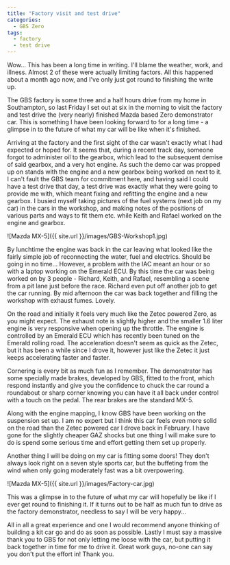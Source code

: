 ```yaml
---
title: "Factory visit and test drive"
categories:
  - GBS Zero
tags:
  - factory
  - test drive
---
```


Wow... This has been a long time in writing. I'll blame the weather, work, and illness. Almost 2 of these were actually limiting factors. All this happened about a month ago now, and I've only just got round to finishing the write up.

The GBS factory is some three and a half hours drive from my home in Southampton, so last Friday I set out at six in the morning to visit the factory and test drive the (very nearly) finished Mazda based Zero demonstrator car. This is something I have been looking forward to for a long time - a glimpse in to the future of what my car will be like when it's finished.

Arriving at the factory and the first sight of the car wasn't exactly what I had expected or hoped for. It seems that, during a recent track day, someone forgot to administer oil to the gearbox, which lead to the subsequent demise of said gearbox, and a very hot engine. As such the demo car was propped up on stands with the engine and a new gearbox being worked on next to it. I can't fault the GBS team for commitment here, and having said I could have a test drive that day, a test drive was exactly what they were going to provide me with, which meant fixing and refitting the engine and a new gearbox. I busied myself taking pictures of the fuel systems (next job on my car) in the cars in the workshop, and making notes of the positions of various parts and ways to fit them etc. while Keith and Rafael worked on the engine and gearbox.

![Mazda MX-5]({{ site.url }}/images/GBS-Workshop1.jpg)

By lunchtime the engine was back in the car leaving what looked like the fairly simple job of reconnecting the water, fuel and electrics. Should be going in no time... However, a problem with the IAC meant an hour or so with a laptop working on the Emerald ECU. By this time the car was being worked on by 3 people - Richard, Keith, and Rafael, resembling a scene from a pit lane just before the race. Richard even put off another job to get the car running. By mid afternoon the car was back together and filling the workshop with exhaust fumes. Lovely.

On the road and initially it feels very much like the Zetec powered Zero, as you might expect. The exhaust note is slightly higher and the smaller 1.6 liter engine is very responsive when opening up the throttle. The engine is controlled by an Emerald ECU which has recently been tuned on the Emerald rolling road. The acceleration doesn't seem as quick as the Zetec, but it has been a while since I drove it, however just like the Zetec it just keeps accelerating faster and faster.

Cornering is every bit as much fun as I remember. The demonstrator has some specially made brakes, developed by GBS, fitted to the front, which respond instantly and give you the confidence to chuck the car round a roundabout or sharp corner knowing you can have it all back under control with a touch on the pedal. The rear brakes are the standard MX-5.

Along with the engine mapping, I know GBS have been working on the suspension set up. I am no expert but I think this car feels even more solid on the road than the Zetec powered car I drove back in February. I have gone for the slightly cheaper GAZ shocks but one thing I will make sure to do is spend some serious time and effort getting them set up properly.

Another thing I will be doing on my car is fitting some doors! They don't always look right on a seven style sports car, but the buffeting from the wind when only going moderately fast was a bit overpowering.

![Mazda MX-5]({{ site.url }}/images/Factory-car.jpg)

This was a glimpse in to the future of what my car will hopefully be like if I ever get round to finishing it. If it turns out to be half as much fun to drive as the factory demonstrator, needless to say I will be very happy...

All in all a great experience and one I would recommend anyone thinking of building a kit car go and do as soon as possible. Lastly I must say a massive thank you to GBS for not only letting me loose with the car, but putting it back together in time for me to drive it. Great work guys, no-one can say you don't put the effort in! Thank you.
